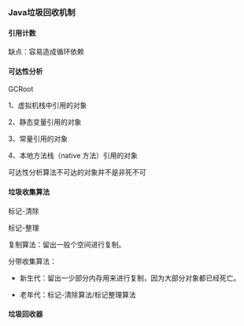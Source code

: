 ### Java垃圾回收机制

#### 引用计数

缺点：容易造成循环依赖

#### 可达性分析

GCRoot

1、虚拟机栈中引用的对象

2、静态变量引用的对象

3、常量引用的对象

4、本地方法栈（native 方法）引用的对象

可达性分析算法不可达的对象并不是非死不可[](../引用类型.md)

#### 垃圾收集算法

标记-清除

标记-整理

复制算法：留出一般个空间进行复制。

分带收集算法：

- 新生代：留出一少部分内存用来进行复制，因为大部分对象都已经死亡。

- 老年代：标记-清除算法/标记整理算法

#### 垃圾回收器


